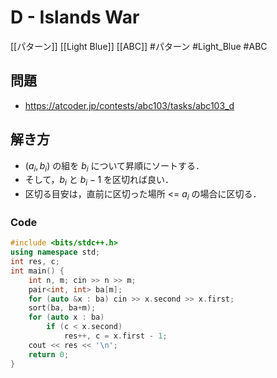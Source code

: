 # D - Islands War
[[パターン]] [[Light Blue]] [[ABC]]
#パターン #Light_Blue #ABC 

## 問題
- https://atcoder.jp/contests/abc103/tasks/abc103_d

## 解き方
- $(a_i, b_i)$ の組を $b_i$ について昇順にソートする．
- そして，$b_i$ と $b_i - 1$ を区切れば良い．
- 区切る目安は，直前に区切った場所 <= $a_i$ の場合に区切る．

### Code
```c++
#include <bits/stdc++.h>
using namespace std;
int res, c;
int main() {
	int n, m; cin >> n >> m;
	pair<int, int> ba[m];
	for (auto &x : ba) cin >> x.second >> x.first;
	sort(ba, ba+m);
	for (auto x : ba)
		if (c < x.second)
			res++, c = x.first - 1;
	cout << res << '\n';
	return 0;
}
```